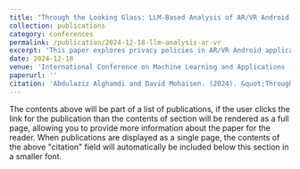 ```yaml
---
title: "Through the Looking Glass: LLM-Based Analysis of AR/VR Android Applications Privacy Policies"
collection: publications
category: conferences
permalink: /publication/2024-12-18-llm-analysis-ar-vr
excerpt: 'This paper explores privacy policies in AR/VR Android applications using large language models (LLMs) to assess security and privacy implications.'
date: 2024-12-18
venue: 'International Conference on Machine Learning and Applications (ICMLA 2024)'
paperurl: ''
citation: 'Abdulaziz Alghamdi and David Mohaisen. (2024). &quot;Through the Looking Glass: LLM-Based Analysis of AR/VR Android Applications Privacy Policies.&quot; <i>International Conference on Machine Learning and Applications (ICMLA 2024)</i>.'
---
```


The contents above will be part of a list of publications, if the user clicks the link for the publication than the contents of section will be rendered as a full page, allowing you to provide more information about the paper for the reader. When publications are displayed as a single page, the contents of the above "citation" field will automatically be included below this section in a smaller font.
